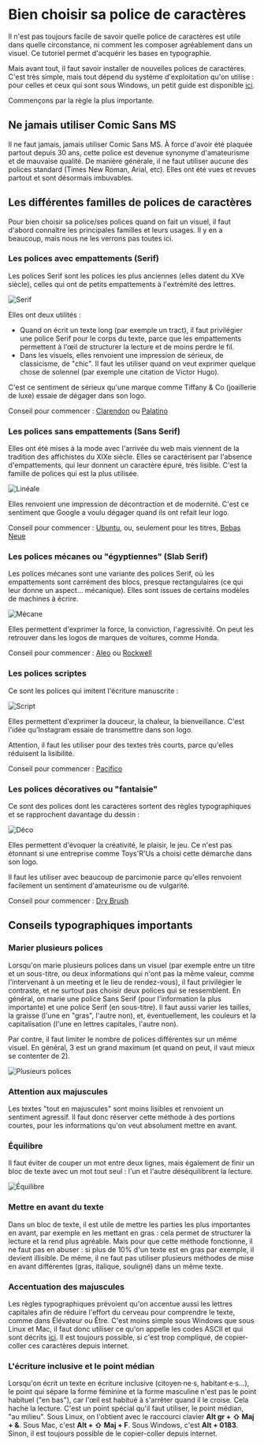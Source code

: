 # Bien choisir sa police de caractères

Il n'est pas toujours facile de savoir quelle police de caractères est utile dans quelle circonstance, ni comment les composer agréablement dans un visuel. Ce tutoriel permet d'acquérir les bases en typographie.

Mais avant tout, il faut savoir installer de nouvelles polices de caractères. C'est très simple, mais tout dépend du système d'exploitation qu'on utilise : pour celles et ceux qui sont sous Windows, un petit guide est disponible [ici](https://www.windows8facile.fr/w10-installer-police-font-caracteres-ttf-otf/).

Commençons par la règle la plus importante.

## Ne jamais utiliser Comic Sans MS

Il ne faut jamais, jamais utiliser Comic Sans MS. À force d'avoir été plaquée partout depuis 30 ans, cette police est devenue synonyme d'amateurisme et de mauvaise qualité. De manière générale, il ne faut utiliser aucune des polices standard (Times New Roman, Arial, etc). Elles ont été vues et revues partout et sont désormais imbuvables.

## Les différentes familles de polices de caractères

Pour bien choisir sa police/ses polices quand on fait un visuel, il faut d'abord connaître les principales familles et leurs usages. Il y en a beaucoup, mais nous ne les verrons pas toutes ici.

### Les polices avec empattements (Serif)

Les polices Serif sont les polices les plus anciennes (elles datent du XVe siècle), celles qui ont de petits empattements à l'extrémité des lettres. 

![Serif](polices_01_aux/serif.jpg)

Elles ont deux utilités :
* Quand on écrit un texte long (par exemple un tract), il faut privilégier une police Serif pour le corps du texte, parce que les empattements permettent à l'œil de structurer la lecture et de moins perdre le fil.
* Dans les visuels, elles renvoient une impression de sérieux, de classicisme, de "chic". Il faut les utiliser quand on veut exprimer quelque chose de solennel (par exemple une citation de Victor Hugo).

C'est ce sentiment de sérieux qu'une marque comme Tiffany & Co (joaillerie de luxe) essaie de dégager dans son logo.

<!-- ![Tiffany & Co](polices_01_aux/tiffany.png) -->

Conseil pour commencer : [Clarendon](http://fontsgeek.com/fonts/Clarendon-Regular) ou [Palatino](https://www.dafontfree.io/palatino-font-free/)

### Les polices sans empattements (Sans Serif)

Elles ont été mises à la mode avec l'arrivée du web mais viennent de la tradition des affichistes du XIXe siècle. Elles se caractérisent par l'absence d'empattements, qui leur donnent un caractère épuré, très lisible. C'est la famille de polices qui est la plus utilisée.

![Linéale](polices_01_aux/lineale.png)

Elles renvoient une impression de décontraction et de modernité. C'est ce sentiment que Google a voulu dégager quand ils ont refait leur logo.

<!-- ![Google](polices_01_aux/google.png) -->

Conseil pour commencer : [Ubuntu](https://design.ubuntu.com/font/), ou, seulement pour les titres, [Bebas Neue](https://www.dafont.com/fr/bebas-neue.font)

### Les polices mécanes ou "égyptiennes" (Slab Serif)

Les polices mécanes sont une variante des polices Serif, où les empattements sont carrément des blocs, presque rectangulaires (ce qui leur donne un aspect... mécanique). Elles sont issues de certains modèles de machines à écrire.

![Mécane](polices_01_aux/slab_serif.png)

Elles permettent d'exprimer la force, la conviction, l'agressivité. On peut les retrouver dans les logos de marques de voitures, comme Honda.

<!-- ![Honda](polices_01_aux/honda.png) -->

Conseil pour commencer : [Aleo](https://www.fontsquirrel.com/fonts/aleo) ou [Rockwell](https://www.dafontfree.net/freefonts-rockwell-f55077.htm)

### Les polices scriptes

Ce sont les polices qui imitent l'écriture manuscrite :

![Script](polices_01_aux/script.png)

Elles permettent d'exprimer la douceur, la chaleur, la bienveillance. C'est l'idée qu'Instagram essaie de transmettre dans son logo.

<!-- ![Instagram](polices_01_aux/instagram.png) -->

Attention, il faut les utiliser pour des textes très courts, parce qu'elles réduisent la lisibilité.

Conseil pour commencer : [Pacifico](https://www.dafont.com/fr/pacifico.font)

### Les polices décoratives ou "fantaisie"

Ce sont des polices dont les caractères sortent des règles typographiques et se rapprochent davantage du dessin :

![Déco](polices_01_aux/deco.png)

Elles permettent d'évoquer la créativité, le plaisir, le jeu. Ce n'est pas étonnant si une entreprise comme Toys'R'Us a choisi cette démarche dans son logo.

<!-- ![Toys'R'Us](polices_01_aux/toysrus.png) -->

Il faut les utiliser avec beaucoup de parcimonie parce qu'elles renvoient facilement un sentiment d'amateurisme ou de vulgarité.

Conseil pour commencer : [Dry Brush](https://www.dafont.com/fr/dry-brush.font)

## Conseils typographiques importants

### Marier plusieurs polices

Lorsqu'on marie plusieurs polices dans un visuel (par exemple entre un titre et un sous-titre, ou deux informations qui n'ont pas la même valeur, comme l'intervenant à un meeting et le lieu de rendez-vous), il faut privilégier le contraste, et ne surtout pas choisir deux polices qui se ressemblent. En général, on marie une police Sans Serif (pour l'information la plus importante) et une police Serif (en sous-titre). Il faut aussi varier les tailles, la graisse (l'une en "gras", l'autre non), et, éventuellement, les couleurs et la capitalisation (l'une en lettres capitales, l'autre non).

Par contre, il faut limiter le nombre de polices différentes sur un même visuel. En général, 3 est un grand maximum (et quand on peut, il vaut mieux se contenter de 2).

![Plusieurs polices](polices_01_aux/plusieurs_polices.png)

### Attention aux majuscules

Les textes "tout en majuscules" sont moins lisibles et renvoient un sentiment agressif. Il faut donc réserver cette méthode à des portions courtes, pour les informations qu'on veut absolument mettre en avant.

### Équilibre

Il faut éviter de couper un mot entre deux lignes, mais également de finir un bloc de texte avec un mot tout seul : l'un et l'autre déséquilibrent la lecture.

![Équilibre](polices_01_aux/equilibre.png)

### Mettre en avant du texte

Dans un bloc de texte, il est utile de mettre les parties les plus importantes en avant, par exemple en les mettant en gras : cela permet de structurer la lecture et la rend plus agréable. Mais pour que cette méthode fonctionne, il ne faut pas en abuser : si plus de 10% d'un texte est en gras par exemple, il devient illisible. De même, il ne faut pas utiliser plusieurs méthodes de mise en avant différentes (gras, italique, souligné) dans un même texte.

### Accentuation des majuscules

Les règles typographiques prévoient qu'on accentue aussi les lettres capitales afin de réduire l'effort du cerveau pour comprendre le texte, comme dans Élévateur ou Être. C'est moins simple sous Windows que sous Linux et Mac, il faut donc utiliser ce qu'on appelle les codes ASCII et qui sont décrits [ici](https://www.clubic.com/tutoriels/article-846166-1-comment-majuscules-accent.html). Il est toujours possible, si c'est trop compliqué, de copier-coller ces caractères depuis internet.

### L'écriture inclusive et le point médian

Lorsqu'on écrit un texte en écriture inclusive (citoyen·ne·s, habitant·e·s...), le point qui sépare la forme féminine et la forme masculine n'est pas le point habituel ("en bas"), car l'œil est habitué à s'arrêter quand il le croise. Cela hache la lecture. C'est un point spécial qu'il faut utiliser, le point médian, "au milieu". Sous Linux, on l'obtient avec le raccourci clavier **Alt gr + ⇧ Maj + &**. Sous Mac, c'est **Alt + ⇧ Maj + F**. Sous Windows, c'est **Alt + 0183**. Sinon, il est toujours possible de le copier-coller depuis internet.
